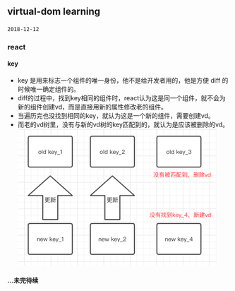 ## virtual-dom learning
`2018-12-12`


### react

#### key
- key 是用来标志一个组件的唯一身份，他不是给开发者用的，他是方便 diff 的时候唯一确定组件的。
- diff的过程中，找到key相同的组件时，react认为这是同一个组件，就不会为新的组件创建vd，而是直接用新的属性修改老的组件。
- 当遍历完也没找到相同的key，就认为这是一个新的组件，需要创建vd。
- 而老的vd树里，没有与新的vd树的key匹配到的，就认为是应该被删除的vd。
![](./images/diffbykey.png)


#### ...未完待续